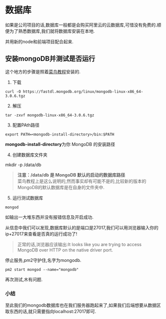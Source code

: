 # 数据库

如果是公司项目的话,数据库一般都是会购买阿里云的云数据库,可惜没有免费的.顺便为了熟悉数据库,我们就将数据库安装在本地.

并用新的node和前端项目配合起来.

## 安装mongoDB并测试是否运行 
这个地方的步骤是照着[菜鸟教程](https://www.runoob.com/mongodb/mongodb-linux-install.html)安装的.

1. 下载
```
curl -O https://fastdl.mongodb.org/linux/mongodb-linux-x86_64-3.0.6.tgz
```

2. 解压

```
tar -zxvf mongodb-linux-x86_64-3.0.6.tgz
```

3. 配置PAth路径
```
export PATH=<mongodb-install-directory>/bin:$PATH
```

**mongodb-install-directory**为你 MongoDB 的安装路径

4. 创建数据库文件夹

mkdir -p /data/db

> **注意：/data/db 是 MongoDB 默认的启动的数据库路径**  
菜鸟教程上是这么说明的,然而事实却有可能不是的,比较新的版本的MongoDB的默认数据库是在自身的文件夹中.

5. 运行测试数据库

```
mongod
```
如输出一大堆东西并没有报错信息及开启成功.

从信息中我们可以发现,数据库默认的是端口是27017,我们可以用浏览器输入你的ip+27017来查看是否真的运行成功了!

>正常的话,浏览器应该输出:It looks like you are trying to access MongoDB over HTTP on the native driver port.

停止服务,pm2守护住,名字为mongodb.
```
pm2 start mongod --name="mongodb"
```
再次测试,木有问题.

### 小结

至此我们的mongodb数据库也在我们服务器跑起来了,如果我们后端想要从数据区取东西的话,就只需要指向localhost:27017即可.